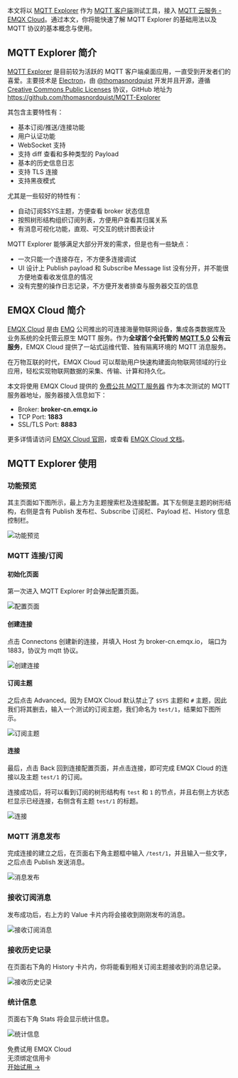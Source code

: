 本文将以 [MQTT Explorer](https://mqtt-explorer.com/) 作为 [MQTT 客户端](https://www.emqx.com/zh/blog/introduction-to-the-commonly-used-mqtt-client-library)测试工具，接入 [MQTT 云服务 - EMQX Cloud](https://www.emqx.com/zh/cloud)。通过本文，你将能快速了解 MQTT Explorer 的基础用法以及 MQTT 协议的基本概念与使用。



## MQTT Explorer 简介

[MQTT Explorer](https://mqtt-explorer.com/) 是目前较为活跃的 MQTT 客户端桌面应用，一直受到开发者们的喜爱。主要技术是 [Electron](https://github.com/electron/electron)，由 [@thomasnordquist](https://github.com/thomasnordquist) 开发并且开源，遵循 [Creative Commons Public Licenses](https://wiki.creativecommons.org/wiki/Considerations_for_licensors_and_licensees#Considerations_for_licensees) 协议，GitHub 地址为 https://github.com/thomasnordquist/MQTT-Explorer

其包含主要特性有：

- 基本订阅/推送/连接功能
- 用户认证功能
- WebSocket 支持
- 支持 diff 查看和多种类型的 Payload
- 基本的历史信息日志
- 支持 TLS 连接
- 支持黑夜模式

尤其是一些较好的特性有：

- 自动订阅$SYS主题，方便查看 broker 状态信息
- 按照树形结构组织订阅列表，方便用户查看其归属关系
- 有消息可视化功能，直观、可交互的统计图表设计

MQTT Explorer 能够满足大部分开发的需求，但是也有一些缺点：

- 一次只能一个连接存在，不方便多连接调试
- UI 设计上 Publish payload 和 Subscribe Message list 没有分开，并不能很方便地查看收发信息的情况
- 没有完整的操作日志记录，不方便开发者排查与服务器交互的信息



## EMQX Cloud 简介

[EMQX Cloud](https://www.emqx.com/zh/cloud) 是由 [EMQ](https://www.emqx.com/zh) 公司推出的可连接海量物联网设备，集成各类数据库及业务系统的全托管云原生 MQTT 服务。作为**全球首个全托管的** [**MQTT 5.0**](https://www.emqx.com/zh/mqtt/mqtt5) **公有云服务**，EMQX Cloud 提供了一站式运维代管、独有隔离环境的 MQTT 消息服务。

在万物互联的时代，EMQX Cloud 可以帮助用户快速构建面向物联网领域的行业应用，轻松实现物联网数据的采集、传输、计算和持久化。

本文将使用 EMQX Cloud 提供的 [免费公共 MQTT 服务器](https://www.emqx.com/zh/mqtt/public-mqtt5-broker) 作为本次测试的 MQTT 服务器地址，服务器接入信息如下：

- Broker: **broker-cn.emqx.io**
- TCP Port: **1883**
- SSL/TLS Port: **8883**

更多详情请访问 [EMQX Cloud 官网](https://www.emqx.com/zh/cloud)，或查看 [EMQX Cloud 文档](https://docs.emqx.com/zh/cloud/latest/)。 



## MQTT Explorer 使用

### 功能预览

其主页面如下图所示，最上方为主题搜索栏及连接配置。其下左侧是主题的树形结构，右侧是含有 Publish 发布栏、Subscribe 订阅栏、Payload 栏、History 信息控制栏。

![功能预览](https://assets.emqx.com/images/d9bd68b20a3b01843980d8c074a4ca87.png)

### MQTT 连接/订阅

#### 初始化页面

第一次进入 MQTT Explorer 时会弹出配置页面。

![配置页面](https://assets.emqx.com/images/a66c05e560827978c1831596f3391495.png)

#### 创建连接

点击 Connectons 创建新的连接，并填入 Host 为 broker-cn.emqx.io， 端口为 1883，协议为 mqtt 协议。

![创建连接](https://assets.emqx.com/images/94be5666e1715ce0c4ee99134607ba72.png)

#### 订阅主题

之后点击 Advanced。因为 EMQX Cloud 默认禁止了 `$SYS` 主题和 `#` 主题，因此我们将其删去，输入一个测试的订阅主题，我们命名为 `test/1`，结果如下图所示。

![订阅主题](https://assets.emqx.com/images/131357ea19381cf2e9096bdfec8dc656.png)

#### 连接

最后，点击 Back 回到连接配置页面，并点击连接，即可完成 EMQX Cloud 的连接以及主题 `test/1` 的订阅。

连接成功后，将可以看到订阅的树形结构有 `test` 和 `1` 的节点，并且右侧上方状态栏显示已经连接，右侧含有主题 `test/1` 的标题。

![连接](https://assets.emqx.com/images/eadc02d6bb78b25c95f691deb43e4c1c.png)

### MQTT 消息发布

完成连接的建立之后，在页面右下角主题框中输入 `/test/1`，并且输入一些文字，之后点击 Publish 发送消息。

![消息发布](https://assets.emqx.com/images/ff1b9faf9ec30e8510243710449eae38.png)

### 接收订阅消息

发布成功后，右上方的 Value 卡片内将会接收到刚刚发布的消息。

![接收订阅消息](https://assets.emqx.com/images/5f16e17d6deb55e016497abae5a33b3e.png)

### 接收历史记录 

在页面右下角的 History 卡片内，你将能看到相关订阅主题接收到的消息记录。

![接收历史记录](https://assets.emqx.com/images/f3f2581c6cba7f370ec7fd712bb51487.png)

### 统计信息

页面右下角 Stats 将会显示统计信息。

![统计信息](https://assets.emqx.com/images/30eed43a6c0bf4e2e3c3ce5df9bc01ae.png)


<section class="promotion">
    <div>
        免费试用 EMQX Cloud
        <div class="is-size-14 is-text-normal has-text-weight-normal">无须绑定信用卡</div>
    </div>
    <a href="https://accounts-zh.emqx.com/signup?continue=https://cloud.emqx.com/console/deployments/0?oper=new" class="button is-gradient px-5">开始试用 →</a >
</section>
